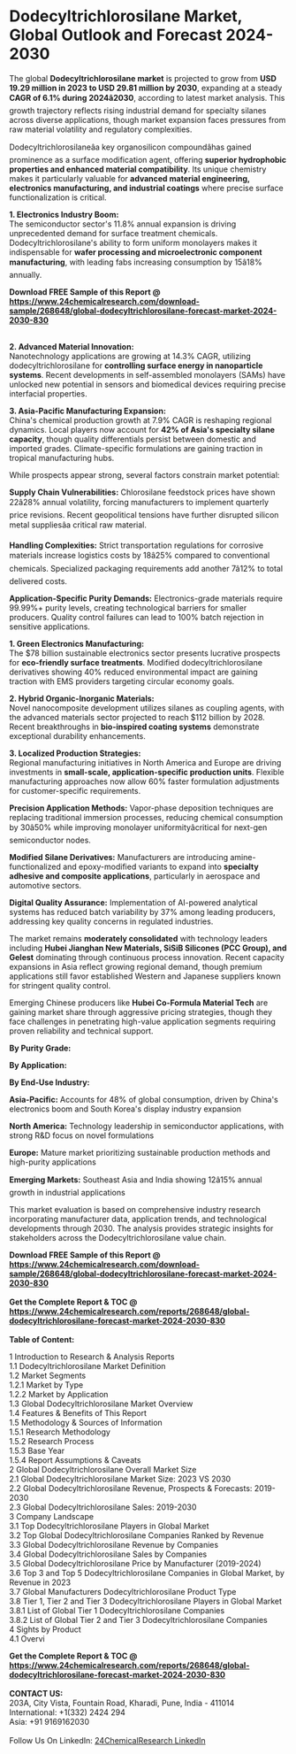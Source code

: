 <h1>Dodecyltrichlorosilane Market, Global Outlook and Forecast 2024-2030</h1><p>The global <strong>Dodecyltrichlorosilane market</strong> is projected to grow from <strong>USD 19.29 million in 2023 to USD 29.81 million by 2030</strong>, expanding at a steady <strong>CAGR of 6.1% during 2024â2030</strong>, according to latest market analysis. This growth trajectory reflects rising industrial demand for specialty silanes across diverse applications, though market expansion faces pressures from raw material volatility and regulatory complexities.</p><p>Dodecyltrichlorosilaneâa key organosilicon compoundâhas gained prominence as a surface modification agent, offering <strong>superior hydrophobic properties and enhanced material compatibility</strong>. Its unique chemistry makes it particularly valuable for <strong>advanced material engineering, electronics manufacturing, and industrial coatings</strong> where precise surface functionalization is critical.</p><p><strong>1. Electronics Industry Boom:</strong><br>
The semiconductor sector's 11.8% annual expansion is driving unprecedented demand for surface treatment chemicals. Dodecyltrichlorosilane's ability to form uniform monolayers makes it indispensable for <strong>wafer processing and microelectronic component manufacturing</strong>, with leading fabs increasing consumption by 15â18% annually.</p><div><b>Download FREE Sample of this Report @ 
            <a href="https://www.24chemicalresearch.com/download-sample/268648/global-dodecyltrichlorosilane-forecast-market-2024-2030-830">
            https://www.24chemicalresearch.com/download-sample/268648/global-dodecyltrichlorosilane-forecast-market-2024-2030-830</a></b></div><br><p><strong>2. Advanced Material Innovation:</strong><br>
Nanotechnology applications are growing at 14.3% CAGR, utilizing dodecyltrichlorosilane for <strong>controlling surface energy in nanoparticle systems</strong>. Recent developments in self-assembled monolayers (SAMs) have unlocked new potential in sensors and biomedical devices requiring precise interfacial properties.</p><p><strong>3. Asia-Pacific Manufacturing Expansion:</strong><br>
China's chemical production growth at 7.9% CAGR is reshaping regional dynamics. Local players now account for <strong>42% of Asia's specialty silane capacity</strong>, though quality differentials persist between domestic and imported grades. Climate-specific formulations are gaining traction in tropical manufacturing hubs.</p><p>While prospects appear strong, several factors constrain market potential:</p><p><strong>Supply Chain Vulnerabilities:</strong> Chlorosilane feedstock prices have shown 22â28% annual volatility, forcing manufacturers to implement quarterly price revisions. Recent geopolitical tensions have further disrupted silicon metal suppliesâa critical raw material.</p><p><strong>Handling Complexities:</strong> Strict transportation regulations for corrosive materials increase logistics costs by 18â25% compared to conventional chemicals. Specialized packaging requirements add another 7â12% to total delivered costs.</p><p><strong>Application-Specific Purity Demands:</strong> Electronics-grade materials require 99.99%+ purity levels, creating technological barriers for smaller producers. Quality control failures can lead to 100% batch rejection in sensitive applications.</p><p><strong>1. Green Electronics Manufacturing:</strong><br>
The $78 billion sustainable electronics sector presents lucrative prospects for <strong>eco-friendly surface treatments</strong>. Modified dodecyltrichlorosilane derivatives showing 40% reduced environmental impact are gaining traction with EMS providers targeting circular economy goals.</p><p><strong>2. Hybrid Organic-Inorganic Materials:</strong><br>
Novel nanocomposite development utilizes silanes as coupling agents, with the advanced materials sector projected to reach $112 billion by 2028. Recent breakthroughs in <strong>bio-inspired coating systems</strong> demonstrate exceptional durability enhancements.</p><p><strong>3. Localized Production Strategies:</strong><br>
Regional manufacturing initiatives in North America and Europe are driving investments in <strong>small-scale, application-specific production units</strong>. Flexible manufacturing approaches now allow 60% faster formulation adjustments for customer-specific requirements.</p><p><strong>Precision Application Methods:</strong> Vapor-phase deposition techniques are replacing traditional immersion processes, reducing chemical consumption by 30â50% while improving monolayer uniformityâcritical for next-gen semiconductor nodes.</p><p><strong>Modified Silane Derivatives:</strong> Manufacturers are introducing amine-functionalized and epoxy-modified variants to expand into <strong>specialty adhesive and composite applications</strong>, particularly in aerospace and automotive sectors.</p><p><strong>Digital Quality Assurance:</strong> Implementation of AI-powered analytical systems has reduced batch variability by 37% among leading producers, addressing key quality concerns in regulated industries.</p><p>The market remains <strong>moderately consolidated</strong> with technology leaders including <strong>Hubei Jianghan New Materials, SiSiB Silicones (PCC Group), and Gelest</strong> dominating through continuous process innovation. Recent capacity expansions in Asia reflect growing regional demand, though premium applications still favor established Western and Japanese suppliers known for stringent quality control.</p><p>Emerging Chinese producers like <strong>Hubei Co-Formula Material Tech</strong> are gaining market share through aggressive pricing strategies, though they face challenges in penetrating high-value application segments requiring proven reliability and technical support.</p><p><strong>By Purity Grade:</strong></p><p><strong>By Application:</strong></p><p><strong>By End-Use Industry:</strong></p><p><strong>Asia-Pacific:</strong> Accounts for 48% of global consumption, driven by China's electronics boom and South Korea's display industry expansion</p><p><strong>North America:</strong> Technology leadership in semiconductor applications, with strong R&amp;D focus on novel formulations</p><p><strong>Europe:</strong> Mature market prioritizing sustainable production methods and high-purity applications</p><p><strong>Emerging Markets:</strong> Southeast Asia and India showing 12â15% annual growth in industrial applications</p><p>This market evaluation is based on comprehensive industry research incorporating manufacturer data, application trends, and technological developments through 2030. The analysis provides strategic insights for stakeholders across the Dodecyltrichlorosilane value chain.</p><div><b>Download FREE Sample of this Report @ 
            <a href="https://www.24chemicalresearch.com/download-sample/268648/global-dodecyltrichlorosilane-forecast-market-2024-2030-830">
            https://www.24chemicalresearch.com/download-sample/268648/global-dodecyltrichlorosilane-forecast-market-2024-2030-830</a></b></div><br><div><b>Get the Complete Report & TOC @ 
            <a href="https://www.24chemicalresearch.com/reports/268648/global-dodecyltrichlorosilane-forecast-market-2024-2030-830">
            https://www.24chemicalresearch.com/reports/268648/global-dodecyltrichlorosilane-forecast-market-2024-2030-830</a></b></div><br>
            <b>Table of Content:</b><p>1 Introduction to Research & Analysis Reports<br />
    1.1 Dodecyltrichlorosilane Market Definition<br />
    1.2 Market Segments<br />
        1.2.1 Market by Type<br />
        1.2.2 Market by Application<br />
    1.3 Global Dodecyltrichlorosilane Market Overview<br />
    1.4 Features & Benefits of This Report<br />
    1.5 Methodology & Sources of Information<br />
        1.5.1 Research Methodology<br />
        1.5.2 Research Process<br />
        1.5.3 Base Year<br />
        1.5.4 Report Assumptions & Caveats<br />
2 Global Dodecyltrichlorosilane Overall Market Size<br />
    2.1 Global Dodecyltrichlorosilane Market Size: 2023 VS 2030<br />
    2.2 Global Dodecyltrichlorosilane Revenue, Prospects & Forecasts: 2019-2030<br />
    2.3 Global Dodecyltrichlorosilane Sales: 2019-2030<br />
3 Company Landscape<br />
    3.1 Top Dodecyltrichlorosilane Players in Global Market<br />
    3.2 Top Global Dodecyltrichlorosilane Companies Ranked by Revenue<br />
    3.3 Global Dodecyltrichlorosilane Revenue by Companies<br />
    3.4 Global Dodecyltrichlorosilane Sales by Companies<br />
    3.5 Global Dodecyltrichlorosilane Price by Manufacturer (2019-2024)<br />
    3.6 Top 3 and Top 5 Dodecyltrichlorosilane Companies in Global Market, by Revenue in 2023<br />
    3.7 Global Manufacturers Dodecyltrichlorosilane Product Type<br />
    3.8 Tier 1, Tier 2 and Tier 3 Dodecyltrichlorosilane Players in Global Market<br />
        3.8.1 List of Global Tier 1 Dodecyltrichlorosilane Companies<br />
        3.8.2 List of Global Tier 2 and Tier 3 Dodecyltrichlorosilane Companies<br />
4 Sights by Product<br />
    4.1 Overvi</p><div><b>Get the Complete Report & TOC @ 
            <a href="https://www.24chemicalresearch.com/reports/268648/global-dodecyltrichlorosilane-forecast-market-2024-2030-830">
            https://www.24chemicalresearch.com/reports/268648/global-dodecyltrichlorosilane-forecast-market-2024-2030-830</a></b></div><br><b>CONTACT US:</b><br>
            203A, City Vista, Fountain Road, Kharadi, Pune, India - 411014<br>
            International: +1(332) 2424 294<br>
            Asia: +91 9169162030 <br><br>
            Follow Us On LinkedIn: <a href="https://www.linkedin.com/company/24chemicalresearch/">24ChemicalResearch LinkedIn</a>